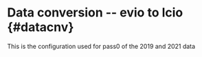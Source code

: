 Data conversion -- evio to lcio  {#datacnv}
===============================

This is the configuration used for pass0 of the 2019 and 2021 data

